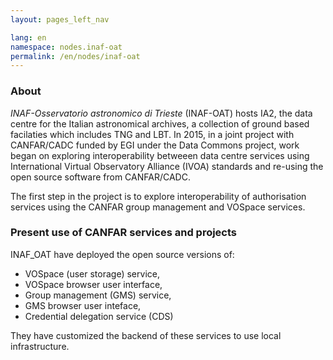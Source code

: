```yaml
---
layout: pages_left_nav

lang: en
namespace: nodes.inaf-oat
permalink: /en/nodes/inaf-oat
---
```


<!-- Content start -->

### About
_INAF-Osservatorio astronomico di Trieste_ (INAF-OAT) hosts IA2, the data centre for the Italian astronomical archives, a collection of ground based facilaties which includes TNG and LBT.
In 2015, in a joint project with CANFAR/CADC funded by EGI under the Data Commons project, work began on exploring interoperability betweeen data centre services using International Virtual Observatory Alliance (IVOA) standards and re-using the open source software from CANFAR/CADC.

The first step in the project is to explore interoperability of authorisation services using the CANFAR group management and VOSpace services.

### Present use of CANFAR services and projects
INAF_OAT have deployed the open source versions of:

  - VOSpace (user storage) service, 
  - VOSpace browser user interface,
  - Group management (GMS) service,
  - GMS browser user inteface,
  - Credential delegation service (CDS)

They have customized the backend of these services to use local infrastructure.

<!-- Content end -->
